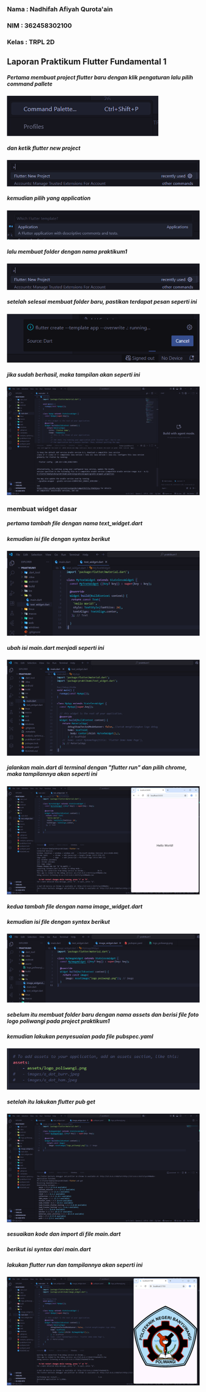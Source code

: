 ### Nama : Nadhifah Afiyah Qurota'ain
### NIM  : 362458302100
### Kelas : TRPL 2D

## Laporan Praktikum Flutter Fundamental 1

##### Pertama membuat project flutter baru dengan klik pengaturan lalu pilih command pallete
![command pallete](<Screenshot 2025-08-28 074456.png>)

##### dan ketik flutter new project
![flutter new project](<Screenshot 2025-08-28 074440.png>)

##### kemudian pilih yang application
![application](<Screenshot 2025-08-30 184603.png>)

##### lalu membuat folder dengan nama praktikum1
![praktikum 1](<Screenshot 2025-08-28 074440-1.png>)

##### setelah selesai membuat folder baru, pastikan terdapat pesan seperti ini
![template flutter](<Screenshot 2025-08-28 061830.png>)

##### jika sudah berhasil, maka tampilan akan seperti ini
![main flutter template](<Screenshot (34).png>)

### membuat widget dasar

##### pertama tambah file dengan nama text_widget.dart
##### kemudian isi file dengan syntax berikut
![text_widget](<Screenshot (36) 1.png>)

##### ubah isi main.dart menjadi seperti ini
![main_text_widget](<Screenshot (35)-1.png>)

##### jalankan main.dart di terminal dengan "flutter run" dan pilih chrome, maka tampilannya akan seperti ini
![tampilan text](<Screenshot (37).png>)

##### kedua tambah file dengan nama image_widget.dart
##### kemudian isi file dengan syntax berikut
![image_widget](<Screenshot (40).png>)

##### sebelum itu membuat folder baru dengan nama assets dan berisi file foto logo poliwangi pada project praktikum1
##### kemudian lakukan penyesuaian pada file pubspec.yaml
![yaml](<Screenshot 2025-08-30 201103.png>)

##### setelah itu lakukan flutter pub get
![pub get](<Screenshot (41).png>)

##### sesuaikan kode dan import di file main.dart
##### berikut isi syntax dari main.dart
##### lakukan flutter run dan tampilannya akan seperti ini
![image_widget_tampilan](<Screenshot (42).png>)
